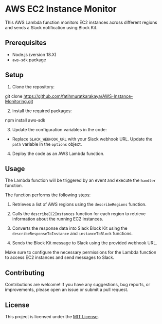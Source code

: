 # AWS EC2 Instance Monitor

This AWS Lambda function monitors EC2 instances across different regions and sends a Slack notification using Block Kit.

## Prerequisites

- Node.js (version 18.X)
- `aws-sdk` package

## Setup

1. Clone the repository:

git clone https://github.com/fatihmuratkarakaya/AWS-Instance-Monitoring.git

2. Install the required packages:

npm install aws-sdk


3. Update the configuration variables in the code:

- Replace `SLACK_WEBHOOK_URL` with your Slack webhook URL. Update the `path` variable in the `options` object.

4. Deploy the code as an AWS Lambda function.

## Usage

The Lambda function will be triggered by an event and execute the `handler` function.

The function performs the following steps:

1. Retrieves a list of AWS regions using the `describeRegions` function.

2. Calls the `describeEC2Instances` function for each region to retrieve information about the running EC2 instances.

3. Converts the response data into Slack Block Kit using the `describeResponseToInstance` and `instanceToBlock` functions.

4. Sends the Block Kit message to Slack using the provided webhook URL.

Make sure to configure the necessary permissions for the Lambda function to access EC2 instances and send messages to Slack.

## Contributing

Contributions are welcome! If you have any suggestions, bug reports, or improvements, please open an issue or submit a pull request.

## License

This project is licensed under the [MIT License](LICENSE).

